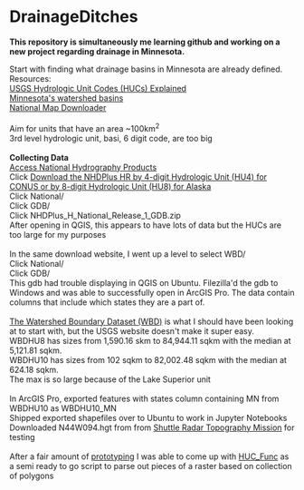 # DrainageDitches
**This repository is simultaneously me learning github and working on a new project regarding drainage in Minnesota.**

Start with finding what drainage basins in Minnesota are already defined.\
Resources:\
[USGS Hydrologic Unit Codes (HUCs) Explained](https://nas.er.usgs.gov/hucs.aspx)\
[Minnesota's watershed basins](https://www.dnr.state.mn.us/watersheds/map.html)\
[National Map Downloader](https://apps.nationalmap.gov/downloader/#/)\
\
Aim for units that have an area ~100km<sup>2</sup>\
3rd level hydrologic unit, basi, 6 digit code, are too big\
\
**Collecting Data**\
[Access National Hydrography Products](https://www.usgs.gov/national-hydrography/access-national-hydrography-products)\
Click [Download the NHDPlus HR by 4-digit Hydrologic Unit (HU4) for CONUS or by 8-digit Hydrologic Unit (HU8) for Alaska](https://prd-tnm.s3.amazonaws.com/index.html?prefix=StagedProducts/Hydrography/NHDPlusHR/)\
Click National/\
Click GDB/\
Click NHDPlus_H_National_Release_1_GDB.zip\
After opening in QGIS, this appears to have lots of data but the HUCs are too large for my purposes\
\
In the same download website, I went up a level to select WBD/\
Click National/\
Click GDB/\
This gdb had trouble displaying in QGIS on Ubuntu. Filezilla'd the gdb to Windows and was able to successfully open in ArcGIS Pro. The data contain columns that include which states they are a part of.\
\
[The Watershed Boundary Dataset (WBD)](https://www.usgs.gov/media/images/wbd-v231-model-poster-12202021) is what I should have been looking at to start with, but the USGS website doesn't make it super easy.\
WBDHU8 has sizes from 1,590.16 skm to 84,944.11 sqkm with the median at 5,121.81 sqkm.\
WBDHU10 has sizes from 102 sqkm to 82,002.48 sqkm with the median at 624.18 sqkm.\
The max is so large because of the Lake Superior unit\
\
In ArcGIS Pro, exported features with states column containing MN from WBDHU10 as WBDHU10_MN\
Shipped exported shapefiles over to Ubuntu to work in Jupyter Notebooks\
Downloaded N44W094.hgt from from [Shuttle Radar Topography Mission](https://dwtkns.com/srtm30m/) for testing\
\
After a fair amount of [prototyping](https://github.com/jesse-schewe/DrainageDitches/blob/main/HUC.ipynb) I was able to come up with [HUC_Func](https://github.com/jesse-schewe/DrainageDitches/blob/main/HUC_Func.ipynb) as a semi ready to go script to parse out pieces of a raster based on collection of polygons

